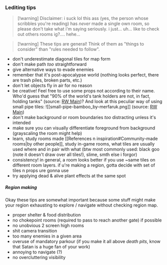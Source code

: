 ### Lediting tips
> [!warning] Disclaimer: i suck lol
> this ass (yes, the person whose scribbles you're reading) has _never_ made a single own room, so please don't take what i'm saying seriously. i just... uh... like to check out others rooms ig?.... hehe...

> [!warning] These tips are general! Think of them as "things to consider" than "rules needed to follow".

- don't underestimate diagonal tiles for map form
- don't make path _too_ straightforward
- give alternative ways to evade enemies
- remember that it's post-apocalypse world (nothing looks perfect, there are trash piles, broken parts, etc.)
- don't let objects fly in air for no reason
- be creative! Feel free to use some props not according to their name.
Who'd guess that "90% of the world's tank holders are not, in fact, holding tanks" (source: [RW Main](https://discord.com/channels/291184728944410624/1094742804627980308/1308840579643215932))?
And look at this peculiar way of using small pipe tiles:
![[small-pipe-bamboo_by-merfaruk.png]]
(source: [RW Main](https://discord.com/channels/291184728944410624/481900360324218880/1240734271145246780))
- don't make background or room boundaries *too* distracting unless it's intended
- make sure you can visually differentiate foreground from background (grayscaling the room might help)
- learn, study rooms made [[References n inspiration#Community-made rooms|by other people]], study in-game rooms, what tiles are usually used where and in pair with what (btw most commonly used: black goo (note it doesn't draw over all tiles!), slime, smth else i forgor)
- consistency! in general, a room looks better if you use ~same tiles on different room layers. if u're making a region, gotta decide with set of tiles n props ure gonna use
- try applying dead & alive plant effects at the same spot

##### Region making
Okay these tips are somewhat important because some stuff might make your region exhausting to explore / navigate without checking region map.
- proper shelter & food distribution
- no chokepoint rooms (required to pass to reach another gate) if possible
- no unobvious 2 screen high rooms
- shit camera transition
- too many enemies in a given area
- overuse of mandatory parkour (if you make it all above _death pits_, know that Satan is a huge fan of your work)
- annoying to navigate (?)
- no overcluttering visibility